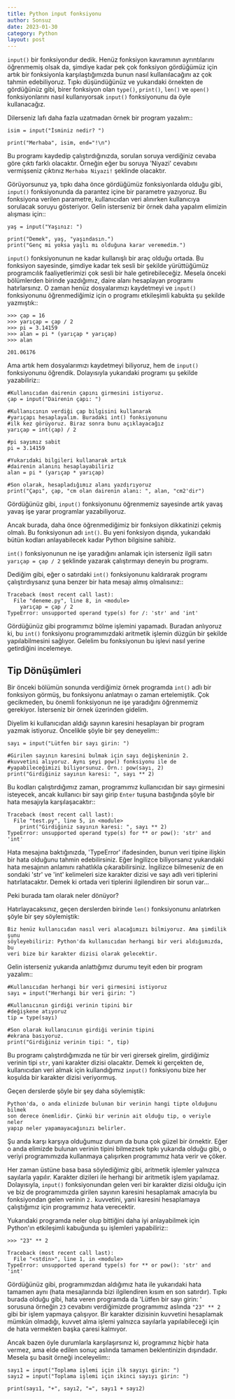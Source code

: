 ```yaml
---
title: Python input fonksiyonu
author: Sonsuz
date: 2023-01-30
category: Python
layout: post
---
```


``input()`` bir fonksiyondur dedik. Henüz fonksiyon kavramının ayrıntılarını
öğrenmemiş olsak da, şimdiye kadar pek çok fonksiyon gördüğümüz için artık bir
fonksiyonla karşılaştığımızda bunun nasıl kullanılacağını az çok tahmin
edebiliyoruz. Tıpkı düşündüğünüz ve yukarıdaki örnekten de gördüğünüz gibi,
birer fonksiyon olan ``type()``, ``print()``, ``len()`` ve ``open()``
fonksiyonlarını nasıl kullanıyorsak ``input()`` fonksiyonunu da öyle
kullanacağız.

Dilerseniz lafı daha fazla uzatmadan örnek bir program yazalım::

    isim = input("İsminiz nedir? ")

    print("Merhaba", isim, end="!\n")

Bu programı kaydedip çalıştırdığınızda, sorulan soruya verdiğiniz cevaba göre
çıktı farklı olacaktır. Örneğin eğer bu soruya 'Niyazi' cevabını vermişseniz
çıktınız `Merhaba Niyazi!` şeklinde olacaktır.

Görüyorsunuz ya, tıpkı daha önce gördüğümüz fonksiyonlarda olduğu gibi,
``input()`` fonksiyonunda da parantez içine bir parametre yazıyoruz. Bu
fonksiyona verilen parametre, kullanıcıdan veri alınırken kullanıcıya sorulacak
soruyu gösteriyor. Gelin isterseniz bir örnek daha yapalım elimizin alışması
için::

    yaş = input("Yaşınız: ")

    print("Demek", yaş, "yaşındasın.")
    print("Genç mi yoksa yaşlı mı olduğuna karar veremedim.")

``input()`` fonksiyonunun ne kadar kullanışlı bir araç olduğu ortada. Bu
fonksiyon sayesinde, şimdiye kadar tek sesli bir şekilde yürüttüğümüz
programcılık faaliyetlerimizi çok sesli bir hale getirebileceğiz. Mesela önceki
bölümlerden birinde yazdığımız, daire alanı hesaplayan programı hatırlarsınız. O
zaman henüz dosyalarımızı kaydetmeyi ve ``input()`` fonksiyonunu öğrenmediğimiz
için o programı etkileşimli kabukta şu şekilde yazmıştık::

    >>> çap = 16
    >>> yarıçap = çap / 2
    >>> pi = 3.14159
    >>> alan = pi * (yarıçap * yarıçap)
    >>> alan

    201.06176

Ama artık hem dosyalarımızı kaydetmeyi biliyoruz, hem de ``input()``
fonksiyonunu öğrendik. Dolayısıyla yukarıdaki programı şu şekilde yazabiliriz::

    #Kullanıcıdan dairenin çapını girmesini istiyoruz.
    çap = input("Dairenin çapı: ")

    #Kullanıcının verdiği çap bilgisini kullanarak
    #yarıçapı hesaplayalım. Buradaki int() fonksiyonunu
    #ilk kez görüyoruz. Biraz sonra bunu açıklayacağız
    yarıçap = int(çap) / 2

    #pi sayımız sabit
    pi = 3.14159

    #Yukarıdaki bilgileri kullanarak artık
    #dairenin alanını hesaplayabiliriz
    alan = pi * (yarıçap * yarıçap)

    #Son olarak, hesapladığımız alanı yazdırıyoruz
    print("Çapı", çap, "cm olan dairenin alanı: ", alan, "cm2'dir")

Gördüğünüz gibi, ``input()`` fonksiyonunu öğrenmemiz sayesinde artık yavaş yavaş
işe yarar programlar yazabiliyoruz.

Ancak burada, daha önce öğrenmediğimiz bir fonksiyon dikkatinizi çekmiş olmalı.
Bu fonksiyonun adı ``int()``. Bu yeni fonksiyon dışında, yukarıdaki bütün
kodları anlayabilecek kadar Python bilgisine sahibiz.

``int()`` fonksiyonunun ne işe yaradığını anlamak için isterseniz ilgili satırı
``yarıçap = çap / 2`` şeklinde yazarak çalıştırmayı deneyin bu programı.

Dediğim gibi, eğer o satırdaki ``int()`` fonksiyonunu kaldırarak programı
çalıştırdıysanız şuna benzer bir hata mesajı almış olmalısınız::

    Traceback (most recent call last):
      File "deneme.py", line 8, in <module>
        yarıçap = çap / 2
    TypeError: unsupported operand type(s) for /: 'str' and 'int'

Gördüğünüz gibi programımız bölme işlemini yapamadı. Buradan anlıyoruz ki, bu
``int()`` fonksiyonu programımızdaki aritmetik işlemin düzgün bir şekilde
yapılabilmesini sağlıyor. Gelelim bu fonksiyonun bu işlevi nasıl yerine
getirdiğini incelemeye.

## Tip Dönüşümleri


Bir önceki bölümün sonunda verdiğimiz örnek programda ``int()`` adlı bir
fonksiyon görmüş, bu fonksiyonu anlatmayı o zaman ertelemiştik. Çok gecikmeden,
bu önemli fonksiyonun ne işe yaradığını öğrenmemiz gerekiyor. İsterseniz bir
örnek üzerinden gidelim.

Diyelim ki kullanıcıdan aldığı sayının karesini hesaplayan bir program yazmak
istiyoruz. Öncelikle şöyle bir şey deneyelim::

    sayı = input("Lütfen bir sayı girin: ")

    #Girilen sayının karesini bulmak için sayı değişkeninin 2.
    #kuvvetini alıyoruz. Aynı şeyi pow() fonksiyonu ile de
    #yapabileceğimizi biliyorsunuz. Örn.: pow(sayı, 2)
    print("Girdiğiniz sayının karesi: ", sayı ** 2)

Bu kodları çalıştırdığımız zaman, programımız kullanıcıdan bir sayı girmesini
isteyecek, ancak kullanıcı bir sayı girip `Enter` tuşuna bastığında şöyle bir
hata mesajıyla karşılaşacaktır::

    Traceback (most recent call last):
      File "test.py", line 5, in <module>
        print("Girdiğiniz sayının karesi: ", sayı ** 2)
    TypeError: unsupported operand type(s) for ** or pow(): 'str' and 'int'

Hata mesajına baktığınızda, 'TypeError' ifadesinden, bunun veri tipine ilişkin
bir hata olduğunu tahmin edebilirsiniz. Eğer İngilizce biliyorsanız yukarıdaki
hata mesajının anlamını rahatlıkla çıkarabilirsiniz. İngilizce bilmeseniz de en
sondaki 'str' ve 'int' kelimeleri size karakter dizisi ve sayı adlı veri
tiplerini hatırlatacaktır. Demek ki ortada veri tiplerini ilgilendiren bir sorun
var...

Peki burada tam olarak neler dönüyor?

Hatırlayacaksınız, geçen derslerden birinde ``len()`` fonksiyonunu anlatırken
şöyle bir şey söylemiştik:

    Biz henüz kullanıcıdan nasıl veri alacağımızı bilmiyoruz. Ama şimdilik şunu
    söyleyebiliriz: Python'da kullanıcıdan herhangi bir veri aldığımızda, bu
    veri bize bir karakter dizisi olarak gelecektir.

Gelin isterseniz yukarıda anlattığımız durumu teyit eden bir program yazalım::

    #Kullanıcıdan herhangi bir veri girmesini istiyoruz
    sayı = input("Herhangi bir veri girin: ")

    #Kullanıcının girdiği verinin tipini bir
    #değişkene atıyoruz
    tip = type(sayı)

    #Son olarak kullanıcının girdiği verinin tipini
    #ekrana basıyoruz.
    print("Girdiğiniz verinin tipi: ", tip)

Bu programı çalıştırdığımızda ne tür bir veri girersek girelim, girdiğimiz
verinin tipi `str`, yani karakter dizisi olacaktır. Demek ki gerçekten de,
kullanıcıdan veri almak için kullandığımız ``input()`` fonksiyonu bize her
koşulda bir karakter dizisi veriyormuş.

Geçen derslerde şöyle bir şey daha söylemiştik:

    Python'da, o anda elinizde bulunan bir verinin hangi tipte olduğunu bilmek
    son derece önemlidir. Çünkü bir verinin ait olduğu tip, o veriyle neler
    yapıp neler yapamayacağınızı belirler.

Şu anda karşı karşıya olduğumuz durum da buna çok güzel bir örnektir. Eğer o
anda elimizde bulunan verinin tipini bilmezsek tıpkı yukarıda olduğu gibi, o
veriyi programımızda kullanmaya çalışırken programımız hata verir ve çöker.

Her zaman üstüne basa basa söylediğimiz gibi, aritmetik işlemler yalnızca
sayılarla yapılır. Karakter dizileri ile herhangi bir aritmetik işlem yapılamaz.
Dolayısıyla, ``input()`` fonksiyonundan gelen veri bir karakter dizisi olduğu
için ve biz de programımızda girilen sayının karesini hesaplamak amacıyla bu
fonksiyondan gelen verinin `2.` kuvvetini, yani karesini hesaplamaya
çalıştığımız için programımız hata verecektir.

Yukarıdaki programda neler olup bittiğini daha iyi anlayabilmek için Python'ın
etkileşimli kabuğunda şu işlemleri yapabiliriz::

    >>> "23" ** 2

    Traceback (most recent call last):
      File "<stdin>", line 1, in <module>
    TypeError: unsupported operand type(s) for ** or pow(): 'str' and 'int'

Gördüğünüz gibi, programımızdan aldığımız hata ile yukarıdaki hata tamamen aynı
(hata mesajlarında bizi ilgilendiren kısım en son satırdır). Tıpkı burada olduğu
gibi, hata veren programda da 'Lütfen bir sayı girin: ' sorusuna örneğin `23`
cevabını verdiğimizde programımız aslında ``"23" ** 2`` gibi bir işlem yapmaya
çalışıyor. Bir karakter dizisinin kuvvetini hesaplamak mümkün olmadığı, kuvvet
alma işlemi yalnızca sayılarla yapılabileceği için de hata vermekten başka
çaresi kalmıyor.

Ancak bazen öyle durumlarla karşılaşırsınız ki, programınız hiçbir hata vermez,
ama elde edilen sonuç aslında tamamen beklentinizin dışındadır. Mesela şu basit
örneği inceleyelim::

    sayı1 = input("Toplama işlemi için ilk sayıyı girin: ")
    sayı2 = input("Toplama işlemi için ikinci sayıyı girin: ")

    print(sayı1, "+", sayı2, "=", sayı1 + sayı2)
